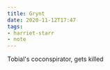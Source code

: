 ```yaml
---
title: Grynt
date: 2020-11-12T17:47
tags:
- harriet-starr
- note
---
```


Tobial's coconspirator, gets killed
